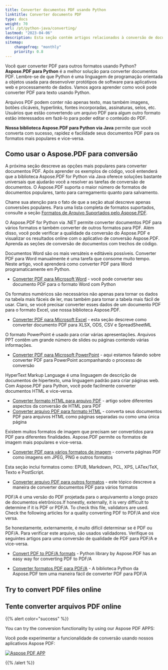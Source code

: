 ```yaml
---
title: Converter documentos PDF usando Python
linktitle: Converter documento PDF
type: docs
weight: 70
url: /pt/python-java/converting/
lastmod: "2023-04-06"
description: Esta seção contém artigos relacionados à conversão de documentos PDF em diferentes formatos e vice-versa usando a API Python.
sitemap:
    changefreq: "monthly"
    priority: 0.8
---
```


Você quer converter PDF para outros formatos usando Python? **Aspose.PDF para Python** é a melhor solução para converter documentos PDF. Lembre-se de que Python é uma linguagem de programação orientada a objetos usada para desenvolver protótipos de software para aplicativos web e processamento de dados. Vamos agora aprender como você pode converter PDF para texto usando Python.

Arquivos PDF podem conter não apenas texto, mas também imagens, botões clicáveis, hyperlinks, fontes incorporadas, assinaturas, selos, etc. Usuários que estão convertendo um arquivo PDF para algum outro formato estão interessados em fazê-lo para poder editar o conteúdo do PDF.

**Nossa biblioteca Aspose.PDF para Python via Java** permite que você converta com sucesso, rapidez e facilidade seus documentos PDF para os formatos mais populares e vice-versa.

## Como usar o Aspose.PDF para conversão

A próxima seção descreve as opções mais populares para converter documentos PDF. Após aprender os exemplos de código, você entenderá que a biblioteca Aspose.PDF for Python via Java oferece soluções bastante universais que ajudarão você a resolver as tarefas de conversão de documentos. O Aspose.PDF suporta o maior número de formatos de documentos populares, tanto para carregamento quanto para salvamento.

Chame sua atenção para o fato de que a seção atual descreve apenas conversões populares. Para uma lista completa de formatos suportados, consulte a seção [Formatos de Arquivo Suportados pelo Aspose.PDF](https://docs.aspose.com/pdf/python-java/supported-file-formats/).

O Aspose.PDF for Python via .NET permite converter documentos PDF para vários formatos e também converter de outros formatos para PDF. Além disso, você pode verificar a qualidade da conversão do Aspose.PDF e visualizar os resultados online com o aplicativo de conversão Aspose.PDF. Aprenda as seções de conversão de documentos com trechos de código.

Documentos Word são os mais versáteis e editáveis possíveis.
 Converter PDF para Word manualmente é uma tarefa que consome muito tempo. Neste artigo, você aprenderá como converter PDF para Word programaticamente em Python.

- [Converter PDF para Microsoft Word](/pdf/pt/python-java/convert-pdf-to-word/) - você pode converter seu documento PDF para o formato Word com Python

Os formatos numéricos são necessários não apenas para tornar os dados na tabela mais fáceis de ler, mas também para tornar a tabela mais fácil de usar. Claro, se você precisar converter esses dados de um documento PDF para o formato Excel, use nossa biblioteca Aspose.PDF.

- [Converter PDF para Microsoft Excel](/pdf/pt/python-java/convert-pdf-to-excel/) - esta seção descreve como converter documento PDF para XLSX, ODS, CSV e SpreadSheetML

O formato PowerPoint é usado para criar várias apresentações. Arquivos PPT contêm um grande número de slides ou páginas contendo várias informações.

- [Converter PDF para Microsoft PowerPoint](/pdf/pt/python-java/convert-pdf-to-powerpoint/) - aqui estamos falando sobre converter PDF para PowerPoint acompanhando o processo de conversão

HyperText Markup Language é uma linguagem de descrição de documentos de hipertexto, uma linguagem padrão para criar páginas web. Com Aspose.PDF para Python, você pode facilmente converter documentos HTML e vice-versa.

- [Converter formato HTML para arquivo PDF](/pdf/pt/python-java/convert-html-to-pdf/) - artigo sobre diferentes aspectos da conversão de HTML para PDF
- [Converter arquivo PDF para formato HTML](/pdf/pt/python-java/convert-pdf-to-html/) - converta seus documentos PDF para arquivos HTML como páginas separadas ou como uma única página

Existem muitos formatos de imagem que precisam ser convertidos para PDF para diferentes finalidades. Aspose.PDF permite os formatos de imagem mais populares e vice-versa.

- [Converter PDF para vários formatos de imagem](/pdf/pt/python-java/convert-pdf-to-images-format/) - converta páginas PDF como imagens em JPEG, PNG e outros formatos

Esta seção inclui formatos como: EPUB, Markdown, PCL, XPS, LATex/TeX, Texto e PostScript.

- [Converter arquivo PDF para outros formatos](/pdf/pt/python-java/convert-pdf-to-other-files/) - este tópico descreve a maneira de converter documentos PDF para vários formatos

PDF/A é uma versão do PDF projetada para o arquivamento a longo prazo de documentos eletrônicos.If honestly, externally, it is very difficult to determine if it is PDF or PDF/A. To check this file, validators are used. Check the following articles for a quality converting PDF to PDF/A and vice versa.

Se honestamente, externamente, é muito difícil determinar se é PDF ou PDF/A. Para verificar este arquivo, são usados validadores. Verifique os seguintes artigos para uma conversão de qualidade de PDF para PDF/A e vice-versa.

- [Convert PDF to PDF/A formats](/pdf/pt/python-java/convert-pdf-to-pdfa/) - Python library by Aspose.PDF has an easy way for converting PDF to PDF/A

- [Converter formatos PDF para PDF/A](/pdf/pt/python-java/convert-pdf-to-pdfa/) - A biblioteca Python da Aspose.PDF tem uma maneira fácil de converter PDF para PDF/A

## Try to convert PDF files online

## Tente converter arquivos PDF online

{{% alert color="success" %}}

You can try the conversion functionality by using our Aspose PDF APPS:

Você pode experimentar a funcionalidade de conversão usando nossos aplicativos Aspose PDF:

[![Aspose PDF APP](app.png)](https://products.aspose.app/pdf/conversion)

{{% /alert %}}